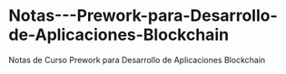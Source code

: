 # Notas---Prework-para-Desarrollo-de-Aplicaciones-Blockchain
Notas de Curso Prework para Desarrollo de Aplicaciones Blockchain
